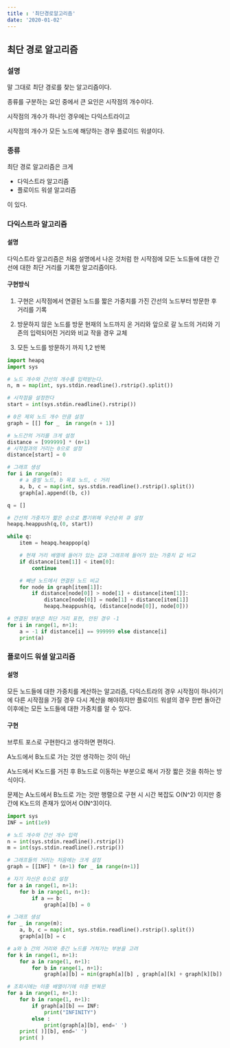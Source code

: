 ```yaml
---
title : '최단경로알고리즘'
date: '2020-01-02'
---
```


## 최단 경로 알고리즘

### 설명

말 그대로 최단 경로를 찾는 알고리즘이다.

종류를 구분하는 요인 중에서 큰 요인은 시작점의 개수이다.

시작점의 개수가 하나인 경우에는 다익스트라이고

시작점의 개수가 모든 노드에 해당하는 경우 플로이드 워셜이다.

### 종류

최단 경로 알고리즘은 크게

- 다익스트라 알고리즘
- 플로이드 워셜 알고리즘

이 있다.

### 다익스트라 알고리즘

#### 설명

다익스트라 알고리즘은 처음 설명에서 나온 것처럼 한 시작점에 모든 노드들에 대한 간선에 대한 최단 거리를 기록한 알고리즘이다.

#### 구현방식

1. 구현은 시작점에서 연결된 노드를 짧은 가중치를 가진 간선의 노드부터 방문한 후 거리를 기록

2. 방문하지 않은 노드를 방문 현재의 노드까지 온 거리와 앞으로 갈 노드의 거리와 기존의 입력되어진 거리와 비교 작을 경우 교체

3. 모든 노드를 방문하기 까지 1,2 반복

```python
import heapq
import sys

# 노드 개수와 간선의 개수를 입력받는다.
n, m = map(int, sys.stdin.readline().rstrip().split())

# 시작점을 설정한다
start = int(sys.stdin.readline().rstrip())

# 0은 제외 노드 개수 만큼 설정
graph = [[] for _  in range(n + 1)]

# 노드간의 거리를 크게 설정
distance = [999999] * (n+1)
# 시작점과의 거리는 0으로 설정
distance[start] = 0

# 그래프 생성
for i in range(m):
    # a 출발 노드, b 목표 노드, c 거리
    a, b, c = map(int, sys.stdin.readline().rstrip().split())
    graph[a].append((b, c))

q = []

# 간선의 가중치가 짧은 순으로 뽑기위해 우선순위 큐 설정
heapq.heappush(q,(0, start))

while q:
    item = heapq.heappop(q)

    # 현재 거리 배열에 들어가 있는 값과 그래프에 들어가 있는 가중치 값 비교
    if distance[item[1]] < item[0]:
        continue

    # 빼낸 노드에서 연결된 노드 비교
    for node in graph[item[1]]:
        if distance[node[0]] > node[1] + distance[item[1]]:
            distance[node[0]] = node[1] + distance[item[1]]
            heapq.heappush(q, (distance[node[0]], node[0]))

# 연결된 부분은 최단 거리 표현, 안된 경우 -1
for i in range(1, n+1):
    a = -1 if distance[i] == 999999 else distance[i]
    print(a)
```

### 플로이드 워셜 알고리즘

#### 설명

모든 노드들에 대한 가중치를 계산하는 알고리즘, 다익스트라의 경우 시작점이 하나이기에 다른 시작점을 가질 경우 다시 계산을 해야하지만 플로이드 워셜의 경우 한번 돌아간 이후에는 모든 노드들에 대한 가중치를 알 수 있다.

#### 구현

브루트 포스로 구현한다고 생각하면 편하다.

A노드에서 B노드로 가는 것만 생각하는 것이 아닌

A노드에서 K노드를 거친 후 B노드로 이동하는 부분으로 해서 가장 짧은 것을 취하는 방식이다.

문제는 A노드에서 B노드로 가는 것만 행렬으로 구현 시 시간 복잡도 O(N^2) 이지만 중간에 K노드의 존재가 있어서 O(N^3)이다.

```python
import sys
INF = int(1e9)

# 노드 개수와 간선 개수 입력
n = int(sys.stdin.readline().rstrip())
m = int(sys.stdin.readline().rstrip())

# 그래프들의 거리는 처음에는 크게 설정
graph = [[INF] * (n+1) for _ in range(n+1)]

# 자기 자신은 0으로 설정
for a in range(1, n+1):
    for b in range(1, n+1):
        if a == b:
            graph[a][b] = 0

# 그래프 생성
for _ in range(m):
    a, b, c = map(int, sys.stdin.readline().rstrip().split())
    graph[a][b] = c

# a와 b 간의 거리와 중간 노드를 거쳐가는 부분을 고려
for k in range(1, n+1):
    for a in range(1, n+1):
        for b in range(1, n+1):
            graph[a][b] = min(graph[a][b] , graph[a][k] + graph[k][b])

# 조회시에는 이중 배열이기에 이중 반복문
for a in range(1, n+1):
    for b in range(1, n+1):
        if graph[a][b] == INF:
            print("INFINITY")
        else :
            print(graph[a][b], end=' ')
    print( )][b], end=' ')
    print( )
```
